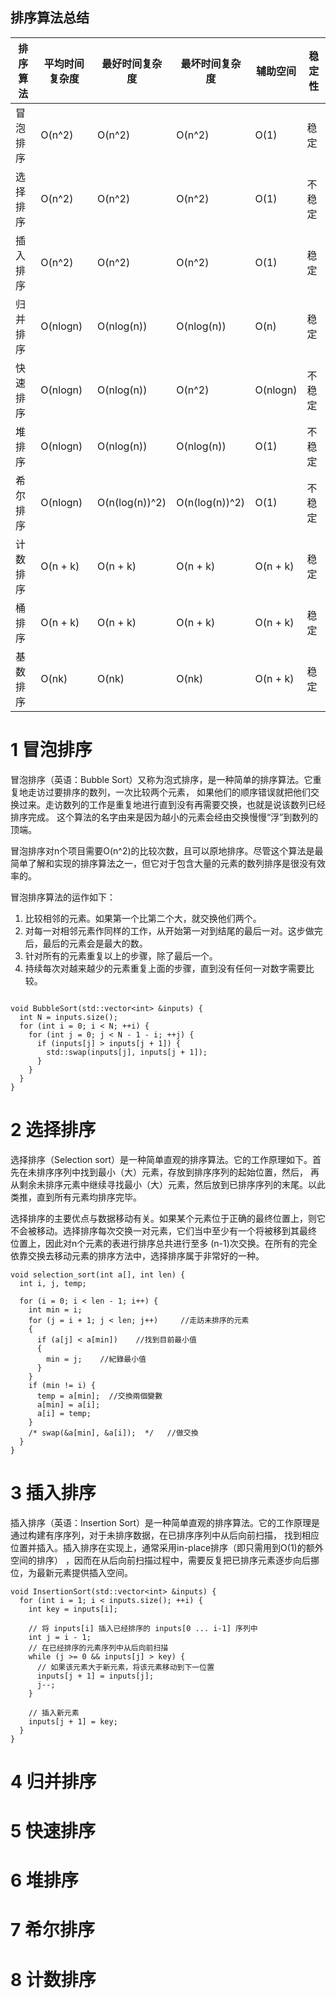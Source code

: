 

## 排序算法总结



|     排序算法    | 平均时间复杂度 | 最好时间复杂度 | 最坏时间复杂度  |            辅助空间              |    稳定性     |
| ------------   |    ---       | ----------- | ------------- |-------------------------------  | ------------- |
|     冒泡排序    |  O(n^2)      |  O(n^2)     |    O(n^2)   |  O(1)                |           稳定              |
|     选择排序    |  O(n^2)      |  O(n^2)     |    O(n^2)   | O(1)                |           不稳定             | 
|     插入排序    |  O(n^2)      |  O(n^2)     |    O(n^2)   |  O(1)                |           稳定              | 
|     归并排序    |  O(nlogn)    |  O(nlog(n)) |  O(nlog(n)) |  O(n)                |           稳定              | 
|     快速排序    |  O(nlogn)    |  O(nlog(n)) |    O(n^2)   |  O(nlogn)            |           不稳定            | 
|     堆排序      |  O(nlogn)    | O(nlog(n))  |  O(nlog(n)) |  O(1)                |           不稳定            | 
|     希尔排序    |  O(nlogn)    |  O(n(log(n))^2) |  O(n(log(n))^2)     |  O(1)      |           不稳定          | 
|     计数排序    |  O(n + k)    |  O(n + k)   |   O(n + k)    |  O(n + k)            |           稳定            | 
|     桶排序      |  O(n + k)    |  O(n + k)   | O(n + k)      |  O(n + k)            |           稳定            | 
|     基数排序    |  O(nk)      |   O(nk)      |    O(nk)   |  O(n + k)            |           稳定                | 


# 1 冒泡排序

冒泡排序（英语：Bubble Sort）又称为泡式排序，是一种简单的排序算法。它重复地走访过要排序的数列，一次比较两个元素，
如果他们的顺序错误就把他们交换过来。走访数列的工作是重复地进行直到没有再需要交换，也就是说该数列已经排序完成。
这个算法的名字由来是因为越小的元素会经由交换慢慢“浮”到数列的顶端。


冒泡排序对n个项目需要O(n^2)的比较次数，且可以原地排序。尽管这个算法是最简单了解和实现的排序算法之一，但它对于包含大量的元素的数列排序是很没有效率的。


冒泡排序算法的运作如下：

1. 比较相邻的元素。如果第一个比第二个大，就交换他们两个。
2. 对每一对相邻元素作同样的工作，从开始第一对到结尾的最后一对。这步做完后，最后的元素会是最大的数。
3. 针对所有的元素重复以上的步骤，除了最后一个。
4. 持续每次对越来越少的元素重复上面的步骤，直到没有任何一对数字需要比较。


```

void BubbleSort(std::vector<int> &inputs) {
  int N = inputs.size();
  for (int i = 0; i < N; ++i) {
    for (int j = 0; j < N - 1 - i; ++j) {
      if (inputs[j] > inputs[j + 1]) {
        std::swap(inputs[j], inputs[j + 1]);
      }
    }
  }
}
```

# 2 选择排序

选择排序（Selection sort）是一种简单直观的排序算法。它的工作原理如下。首先在未排序序列中找到最小（大）元素，存放到排序序列的起始位置，然后，
再从剩余未排序元素中继续寻找最小（大）元素，然后放到已排序序列的末尾。以此类推，直到所有元素均排序完毕。

选择排序的主要优点与数据移动有关。如果某个元素位于正确的最终位置上，则它不会被移动。选择排序每次交换一对元素，它们当中至少有一个将被移到其最终
位置上，因此对n个元素的表进行排序总共进行至多 (n-1)次交换。在所有的完全依靠交换去移动元素的排序方法中，选择排序属于非常好的一种。

```
void selection_sort(int a[], int len) {
  int i, j, temp;

  for (i = 0; i < len - 1; i++) {
    int min = i;
    for (j = i + 1; j < len; j++)     //走訪未排序的元素
    {
      if (a[j] < a[min])    //找到目前最小值
      {
        min = j;    //紀錄最小值
      }
    }
    if (min != i) {
      temp = a[min];  //交換兩個變數
      a[min] = a[i];
      a[i] = temp;
    }
    /* swap(&a[min], &a[i]);  */   //做交換
  }
}
```


# 3 插入排序

插入排序（英语：Insertion Sort）是一种简单直观的排序算法。它的工作原理是通过构建有序序列，对于未排序数据，在已排序序列中从后向前扫描，
找到相应位置并插入。插入排序在实现上，通常采用in-place排序（即只需用到O(1)的额外空间的排序）
，因而在从后向前扫描过程中，需要反复把已排序元素逐步向后挪位，为最新元素提供插入空间。

```
void InsertionSort(std::vector<int> &inputs) {
  for (int i = 1; i < inputs.size(); ++i) {
    int key = inputs[i];

    // 将 inputs[i] 插入已经排序的 inputs[0 ... i-1] 序列中
    int j = i - 1;
    // 在已经排序的元素序列中从后向前扫描
    while (j >= 0 && inputs[j] > key) {
      // 如果该元素大于新元素，将该元素移动到下一位置
      inputs[j + 1] = inputs[j];
      j--;
    }

    // 插入新元素
    inputs[j + 1] = key;
  }
}
```

# 4 归并排序

# 5 快速排序

# 6 堆排序

# 7 希尔排序

# 8 计数排序